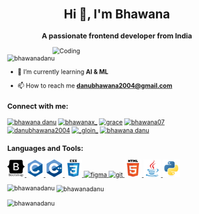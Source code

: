 <h1 align="center">Hi 👋, I'm Bhawana</h1>
<h3 align="center">A passionate frontend developer from India</h3>
<img align="right" alt="Coding" width="400" src="https://cdn.dribbble.com/users/4055494/screenshots/15215756/media/d2b66c4ca0192aa26d103448b3d1518b.gif">
<p align="left"> <img src="https://komarev.com/ghpvc/?username=bhawanadanu&label=Profile%20views&color=0e75b6&style=flat" alt="bhawanadanu" /> </p>

- 🌱 I’m currently learning **AI & ML**

- 📫 How to reach me **danubhawana2004@gmail.com**

<h3 align="left">Connect with me:</h3>
<p align="left">
<a href="https://linkedin.com/in/bhawana-danu-486490225" target="blank"><img align="center" src="https://raw.githubusercontent.com/rahuldkjain/github-profile-readme-generator/master/src/images/icons/Social/linked-in-alt.svg" alt="bhawana danu" height="30" width="40" /></a>
<a href="https://instagram.com/bhawanax_" target="blank"><img align="center" src="https://raw.githubusercontent.com/rahuldkjain/github-profile-readme-generator/master/src/images/icons/Social/instagram.svg" alt="bhawanax_" height="30" width="40" /></a>
<a href="https://www.youtube.com/c/grace" target="blank"><img align="center" src="https://raw.githubusercontent.com/rahuldkjain/github-profile-readme-generator/master/src/images/icons/Social/youtube.svg" alt="grace" height="30" width="40" /></a>
<a href="https://www.codechef.com/users/bhawana07" target="blank"><img align="center" src="https://cdn.jsdelivr.net/npm/simple-icons@3.1.0/icons/codechef.svg" alt="bhawana07" height="30" width="40" /></a>
<a href="https://www.hackerrank.com/danubhawana2004" target="blank"><img align="center" src="https://raw.githubusercontent.com/rahuldkjain/github-profile-readme-generator/master/src/images/icons/Social/hackerrank.svg" alt="danubhawana2004" height="30" width="40" /></a>
<a href="https://codeforces.com/profile/_gloin_" target="blank"><img align="center" src="https://raw.githubusercontent.com/rahuldkjain/github-profile-readme-generator/master/src/images/icons/Social/codeforces.svg" alt="_gloin_" height="30" width="40" /></a>
<a href="https://www.hackerearth.com/bhawana danu" target="blank"><img align="center" src="https://raw.githubusercontent.com/rahuldkjain/github-profile-readme-generator/master/src/images/icons/Social/hackerearth.svg" alt="bhawana danu" height="30" width="40" /></a>
</p>

<h3 align="left">Languages and Tools:</h3>
<p align="left"> <a href="https://getbootstrap.com" target="_blank" rel="noreferrer"> <img src="https://raw.githubusercontent.com/devicons/devicon/master/icons/bootstrap/bootstrap-plain-wordmark.svg" alt="bootstrap" width="40" height="40"/> </a> <a href="https://www.cprogramming.com/" target="_blank" rel="noreferrer"> <img src="https://raw.githubusercontent.com/devicons/devicon/master/icons/c/c-original.svg" alt="c" width="40" height="40"/> </a> <a href="https://www.w3schools.com/cpp/" target="_blank" rel="noreferrer"> <img src="https://raw.githubusercontent.com/devicons/devicon/master/icons/cplusplus/cplusplus-original.svg" alt="cplusplus" width="40" height="40"/> </a> <a href="https://www.w3schools.com/css/" target="_blank" rel="noreferrer"> <img src="https://raw.githubusercontent.com/devicons/devicon/master/icons/css3/css3-original-wordmark.svg" alt="css3" width="40" height="40"/> </a> <a href="https://www.figma.com/" target="_blank" rel="noreferrer"> <img src="https://www.vectorlogo.zone/logos/figma/figma-icon.svg" alt="figma" width="40" height="40"/> </a> <a href="https://git-scm.com/" target="_blank" rel="noreferrer"> <img src="https://www.vectorlogo.zone/logos/git-scm/git-scm-icon.svg" alt="git" width="40" height="40"/> </a> <a href="https://www.w3.org/html/" target="_blank" rel="noreferrer"> <img src="https://raw.githubusercontent.com/devicons/devicon/master/icons/html5/html5-original-wordmark.svg" alt="html5" width="40" height="40"/> </a> <a href="https://www.java.com" target="_blank" rel="noreferrer"> <img src="https://raw.githubusercontent.com/devicons/devicon/master/icons/java/java-original.svg" alt="java" width="40" height="40"/> </a> <a href="https://www.python.org" target="_blank" rel="noreferrer"> <img src="https://raw.githubusercontent.com/devicons/devicon/master/icons/python/python-original.svg" alt="python" width="40" height="40"/> </a> </p>

<p><img align="left" src="https://github-readme-stats.vercel.app/api/top-langs?username=bhawanadanu&show_icons=true&locale=en&layout=compact" alt="bhawanadanu" /></p>

<p>&nbsp;<img align="center" src="https://github-readme-stats.vercel.app/api?username=bhawanadanu&show_icons=true&locale=en" alt="bhawanadanu" /></p>

<p><img align="center" src="https://github-readme-streak-stats.herokuapp.com/?user=bhawanadanu&" alt="bhawanadanu" /></p>

